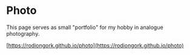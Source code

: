 # Photo

This page serves as small "portfolio" for my hobby in analogue photography.

[https://rodiongork.github.io/photo](https://rodiongork.github.io/photo)